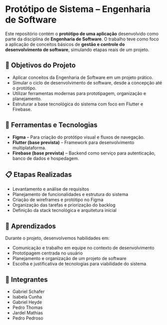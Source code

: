 # Protótipo de Sistema – Engenharia de Software

Este repositório contém o **protótipo de uma aplicação** desenvolvido como parte da disciplina de **Engenharia de Software**. O trabalho teve como foco a aplicação de conceitos básicos de **gestão e controle do desenvolvimento de software**, simulando etapas reais de um projeto.

## 🎯 Objetivos do Projeto

- Aplicar conceitos da Engenharia de Software em um projeto prático.  
- Simular o ciclo de desenvolvimento de software, desde a concepção até o protótipo.  
- Utilizar ferramentas modernas para prototipagem, organização e planejamento.  
- Estruturar a base tecnológica do sistema com foco em Flutter e Firebase.

## 🧩 Ferramentas e Tecnologias

- **Figma** – Para criação do protótipo visual e fluxos de navegação.  
- **Flutter (base prevista)** – Framework para desenvolvimento multiplataforma.  
- **Firebase (base prevista)** – Backend como serviço para autenticação, banco de dados e hospedagem.

## 📋 Etapas Realizadas

- Levantamento e análise de requisitos  
- Planejamento de funcionalidades e estrutura do sistema  
- Criação de wireframes e protótipo no Figma  
- Organização das tarefas e priorização do backlog  
- Definição da stack tecnológica e arquitetura inicial

## 🧠 Aprendizados

Durante o projeto, desenvolvemos habilidades em:
- Comunicação e trabalho em equipe no contexto de desenvolvimento
- Prototipagem centrada no usuário
- Planejamento e organização de um projeto de software
- Escolha e justificativa de tecnologias para viabilidade do sistema

## 👥 Integrantes

- Gabriel Schafer
- Isabela Cunha
- Gabriel Heyde
- Pedro Thomas
- Jardel Mathias
- Pedro Pedroso

  

